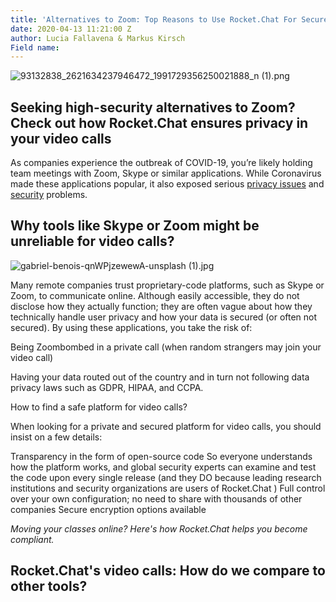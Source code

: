 ```yaml
---
title: 'Alternatives to Zoom: Top Reasons to Use Rocket.Chat For Secure Video Calls'
date: 2020-04-13 11:21:00 Z
author: Lucia Fallavena & Markus Kirsch
Field name: 
---
```


![93132838_2621634237946472_1991729356250021888_n (1).png](/uploads/93132838_2621634237946472_1991729356250021888_n%20(1).png)

## Seeking high-security alternatives to Zoom? Check out how Rocket.Chat ensures privacy in your video calls

As companies experience the outbreak of COVID-19, you’re likely holding team meetings with Zoom, Skype or similar applications. While Coronavirus made these applications popular, it also exposed serious [privacy issues](https://www.nytimes.com/2020/03/30/technology/new-york-attorney-general-zoom-privacy.html?searchResultPosition=1) and [security](https://www.theverge.com/2020/4/5/21208636/zoom-ceo-yuan-security-privacy-concerns) problems. 

## Why tools like Skype or Zoom might be unreliable for video calls? 

![gabriel-benois-qnWPjzewewA-unsplash (1).jpg](/uploads/gabriel-benois-qnWPjzewewA-unsplash%20(1).jpg)

Many remote companies trust proprietary-code platforms, such as Skype or Zoom, to communicate online. Although easily accessible, they do not disclose how they actually function; they are often vague about how they technically handle user privacy and how your data is secured (or often not secured). By using these applications, you take the risk of:

Being Zoombombed in a private call (when random strangers may join your video call)

Having your data routed out of the country and in turn not following data privacy laws such as GDPR, HIPAA, and CCPA. 

How to find a safe platform for video calls?

When looking for a private and secured platform for video calls, you should insist on a few details: 

Transparency in the form of open-source code 
So everyone understands how the platform works, and global security experts can examine and test the code upon every single release (and they DO because leading research institutions and security organizations are users of Rocket.Chat )
Full control over your own configuration; no need to share  with thousands of other companies
Secure encryption options available


*Moving your classes online? Here's how Rocket.Chat helps you become compliant.*

## Rocket.Chat's video calls: How do we compare to other tools?

